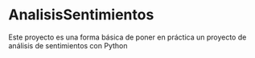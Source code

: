 # AnalisisSentimientos

Este proyecto es una forma básica de poner en práctica un proyecto de análisis de sentimientos con Python
